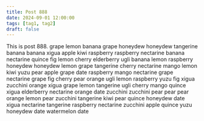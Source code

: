 ```yaml
---
title: Post 888
date: 2024-09-01 12:00:00
tags: [tag1, tag2]
draft: false
---
```

This is post 888.
grape
lemon
banana
grape
honeydew
honeydew
tangerine
banana
banana
xigua
apple
kiwi
raspberry
raspberry
nectarine
banana
nectarine
quince
fig
lemon
cherry
elderberry
ugli
banana
lemon
raspberry
honeydew
honeydew
lemon
grape
tangerine
cherry
nectarine
mango
lemon
kiwi
yuzu
pear
apple
grape
date
raspberry
mango
nectarine
grape
nectarine
grape
fig
cherry
pear
orange
ugli
lemon
raspberry
yuzu
fig
xigua
zucchini
orange
xigua
grape
lemon
tangerine
ugli
cherry
mango
quince
xigua
elderberry
nectarine
orange
date
zucchini
zucchini
pear
pear
pear
orange
lemon
pear
zucchini
tangerine
kiwi
pear
quince
honeydew
date
xigua
nectarine
tangerine
raspberry
nectarine
zucchini
apple
quince
yuzu
honeydew
date
watermelon
date
